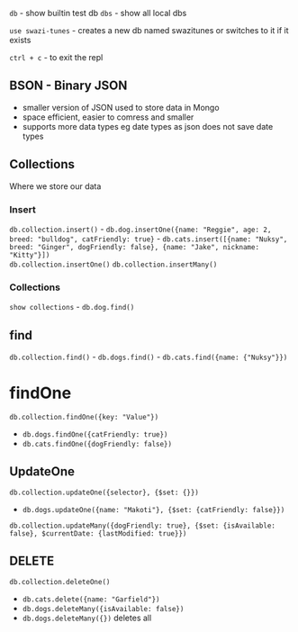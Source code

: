 `db` - show builtin test db
`dbs` - show all local dbs

`use swazi-tunes` - creates a new db named swazitunes or switches to it if it exists

`ctrl + c` - to exit the repl

## BSON - Binary JSON

- smaller version of JSON used to store data in Mongo
- space efficient, easier to comress and smaller
- supports more data types eg date types as json does not save date types

## Collections

Where we store our data

### Insert

`db.collection.insert()` - `db.dog.insertOne({name: "Reggie", age: 2, breed: "bulldog", catFriendly: true}` - `db.cats.insert([{name: "Nuksy", breed: "Ginger", dogFriendly: false}, {name: "Jake", nickname: "Kitty"}])`  
`db.collection.insertOne()`
`db.collection.insertMany()`

### Collections

`show collections` - `db.dog.find()`

## find

`db.collection.find()` - `db.dogs.find()` - `db.cats.find({name: {"Nuksy"}})`

# findOne

`db.collection.findOne({key: "Value"})`

- `db.dogs.findOne({catFriendly: true})`
- `db.cats.findOne({dogFriendly: false})`

## UpdateOne

`db.collection.updateOne({selector}, {$set: {}})`

- `db.dogs.updateOne({name: "Makoti"}, {$set: {catFriendly: false}})`

`db.collection.updateMany({dogFriendly: true}, {$set: {isAvailable: false}, $currentDate: {lastModified: true}})`

## DELETE

`db.collection.deleteOne()`

- `db.cats.delete({name: "Garfield"})`
- `db.dogs.deleteMany({isAvailable: false})`
- `db.dogs.deleteMany({})` deletes all
